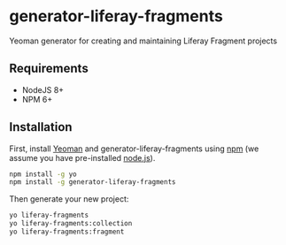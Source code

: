 # generator-liferay-fragments

Yeoman generator for creating and maintaining Liferay Fragment projects

## Requirements

- NodeJS 8+
- NPM 6+

## Installation

First, install [Yeoman](http://yeoman.io) and generator-liferay-fragments using [npm](https://www.npmjs.com/) (we assume you have pre-installed [node.js](https://nodejs.org/)).

```bash
npm install -g yo
npm install -g generator-liferay-fragments
```

Then generate your new project:

```bash
yo liferay-fragments
yo liferay-fragments:collection
yo liferay-fragments:fragment
```